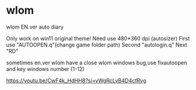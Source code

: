 # wlom
wlom EN.ver auto diary


Only work on win11 original theme!
Need use 480*360 dpi (autosizer)
First use "AUTOOPEN.q"(change game folder path)
Second "autologin.q"
Next "RD"

sometimes en.ver wlom have a close wlom windows bug,use fixautoopen and key windows number (1-12)


https://youtu.be/CwF4k_HdHH8?si=vWgRcLvB4D4cfRvg
